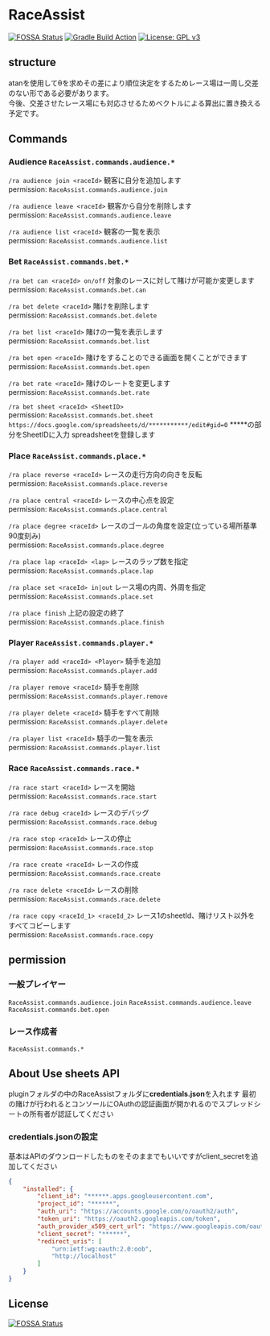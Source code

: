 # RaceAssist

[![FOSSA Status](https://app.fossa.com/api/projects/custom%2B27464%2Fgithub.com%2FNlkomaru%2FRaceAssist-advance.svg?type=shield)](https://app.fossa.com/projects/custom%2B27464%2Fgithub.com%2FNlkomaru%2FRaceAssist-advance?ref=badge_shield)
[![Gradle Build Action](https://github.com/Nlkomaru/RaceAssist-advance/actions/workflows/blank.yml/badge.svg)](https://github.com/Nlkomaru/RaceAssist-advance/actions/workflows/blank.yml)
[![License: GPL v3](https://img.shields.io/badge/License-GPLv3-blue.svg)](https://www.gnu.org/licenses/gpl-3.0)

## structure
atanを使用してθを求めその差により順位決定をするためレース場は一周し交差のない形である必要があります。<br>
今後、交差させたレース場にも対応させるためベクトルによる算出に置き換える予定です。


## Commands

### Audience  `RaceAssist.commands.audience.*`

`/ra audience join <raceId>`  観客に自分を追加します  <br>
permission: `RaceAssist.commands.audience.join`<br>

`/ra audience leave <raceId>` 観客から自分を削除します  <br>
permission: `RaceAssist.commands.audience.leave`<br>

`/ra audience list <raceId>` 観客の一覧を表示  <br>
permission: `RaceAssist.commands.audience.list`<br>

### Bet  `RaceAssist.commands.bet.*`

`/ra bet can <raceId> on/off` 対象のレースに対して賭けが可能か変更します  <br>
permission: `RaceAssist.commands.bet.can`<br>

`/ra bet delete <raceId>`        賭けを削除します  <br>
permission: `RaceAssist.commands.bet.delete`<br>

`/ra bet list <raceId>`          賭けの一覧を表示します  <br>
permission: `RaceAssist.commands.bet.list`<br>

`/ra bet open <raceId>`          賭けをすることのできる画面を開くことができます  <br>
permission: `RaceAssist.commands.bet.open`<br>

`/ra bet rate <raceId>`          賭けのレートを変更します  <br>
permission: `RaceAssist.commands.bet.rate`<br>

`/ra bet sheet <raceId> <SheetID>`  <br>
permission: `RaceAssist.commands.bet.sheet`<br>
`https://docs.google.com/spreadsheets/d/***********/edit#gid=0`  *****の部分をSheetIDに入力 spreadsheetを登録します

### Place  `RaceAssist.commands.place.*`

`/ra place reverse <raceId>`  レースの走行方向の向きを反転  <br>
permission: `RaceAssist.commands.place.reverse`<br>

`/ra place central <raceId>`  レースの中心点を設定  <br>
permission: `RaceAssist.commands.place.central`<br>

`/ra place degree <raceId>`  レースのゴールの角度を設定(立っている場所基準90度刻み)  <br>
permission: `RaceAssist.commands.place.degree`<br>

`/ra place lap <raceId> <lap>`  レースのラップ数を指定  <br>
permission: `RaceAssist.commands.place.lap`<br>

`/ra place set <raceId> in|out` レース場の内周、外周を指定  <br>
permission: `RaceAssist.commands.place.set`<br>

`/ra place finish` 上記の設定の終了  <br>
permission: `RaceAssist.commands.place.finish`<br>

### Player  `RaceAssist.commands.player.*`

`/ra player add <raceId> <Player>`  騎手を追加  <br>
permission: `RaceAssist.commands.player.add`<br>

`/ra player remove <raceId>`  騎手を削除  <br>
permission: `RaceAssist.commands.player.remove`<br>

`/ra player delete <raceId>`  騎手をすべて削除  <br>
permission: `RaceAssist.commands.player.delete`<br>

`/ra player list <raceId>`  騎手の一覧を表示  <br>
permission: `RaceAssist.commands.player.list`<br>

### Race  `RaceAssist.commands.race.*`

`/ra race start <raceId>`  レースを開始  <br>
permission: `RaceAssist.commands.race.start`<br>

`/ra race debug <raceId>`  レースのデバッグ  <br>
permission: `RaceAssist.commands.race.debug`<br>

`/ra race stop <raceId>`  レースの停止  <br>
permission: `RaceAssist.commands.race.stop`<br>

`/ra race create <raceId>`  レースの作成  <br>
permission: `RaceAssist.commands.race.create`<br>

`/ra race delete <raceId>`  レースの削除  <br>
permission: `RaceAssist.commands.race.delete`<br>

`/ra race copy <raceId_1> <raceId_2>` レース1のsheetId、賭けリスト以外をすべてコピーします  <br>
permission: `RaceAssist.commands.race.copy`<br>

## permission

### 一般プレイヤー

`RaceAssist.commands.audience.join`
`RaceAssist.commands.audience.leave`
`RaceAssist.commands.bet.open`

### レース作成者

`RaceAssist.commands.*`

## About Use sheets API

pluginフォルダの中のRaceAssistフォルダに**credentials.json**を入れます 最初の賭けが行われるとコンソールにOAuthの認証画面が開かれるのでスプレッドシートの所有者が認証してください

### credentials.jsonの設定

基本はAPIのダウンロードしたものをそのままでもいいですがclient_secretを追加してください

```json
{
    "installed": {
        "client_id": "******.apps.googleusercontent.com",
        "project_id": "******",
        "auth_uri": "https://accounts.google.com/o/oauth2/auth",
        "token_uri": "https://oauth2.googleapis.com/token",
        "auth_provider_x509_cert_url": "https://www.googleapis.com/oauth2/v1/certs",
        "client_secret": "******",
        "redirect_uris": [
            "urn:ietf:wg:oauth:2.0:oob",
            "http://localhost"
        ]
    }
}
```

## License

[![FOSSA Status](https://app.fossa.com/api/projects/custom%2B27464%2Fgithub.com%2FNlkomaru%2FRaceAssist-advance.svg?type=large)](https://app.fossa.com/projects/custom%2B27464%2Fgithub.com%2FNlkomaru%2FRaceAssist-advance?ref=badge_large)
